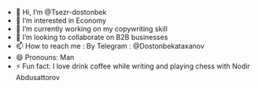 - 👋 Hi, I’m @Tsezr-dostonbek
- 👀 I’m interested in Economy
- 🌱 I’m currently working on my copywriting skill
- 💞️ I’m looking to collaborate on B2B businesses 
- 📫 How to reach me : By Telegram : @Dostonbekataxanov
- 😄 Pronouns: Man
- ⚡ Fun fact: I love drink coffee while writing and playing chess with Nodir Abdusattorov

<!---
Tsezr-dostonbek/Tsezr-dostonbek is a ✨ special ✨ repository because its `README.md` (this file) appears on your GitHub profile.
You can click the Preview link to take a look at your changes.
--->
